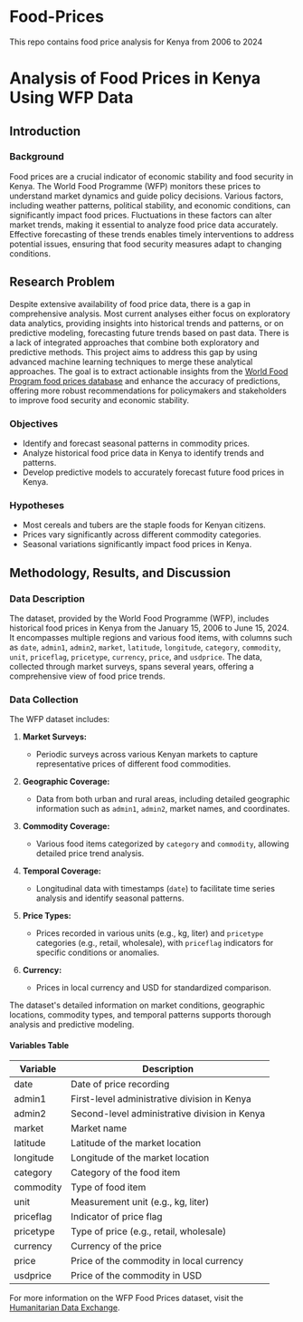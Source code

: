 # Food-Prices
This repo contains food price analysis for Kenya from 2006 to 2024

# Analysis of Food Prices in Kenya Using WFP Data

## Introduction

### Background

Food prices are a crucial indicator of economic stability and food security in Kenya. The World Food Programme (WFP) monitors these prices to understand market dynamics and guide policy decisions. Various factors, including weather patterns, political stability, and economic conditions, can significantly impact food prices. Fluctuations in these factors can alter market trends, making it essential to analyze food price data accurately. Effective forecasting of these trends enables timely interventions to address potential issues, ensuring that food security measures adapt to changing conditions.

## Research Problem

Despite extensive availability of food price data, there is a gap in comprehensive analysis. Most current analyses either focus on exploratory data analytics, providing insights into historical trends and patterns, or on predictive modeling, forecasting future trends based on past data. There is a lack of integrated approaches that combine both exploratory and predictive methods. This project aims to address this gap by using advanced machine learning techniques to merge these analytical approaches. The goal is to extract actionable insights from the [World Food Program food prices database](https://data.humdata.org/dataset/?dataseries_name=WFP+-+Food+Prices) and enhance the accuracy of predictions, offering more robust recommendations for policymakers and stakeholders to improve food security and economic stability.

### Objectives

- Identify and forecast seasonal patterns in commodity prices.
- Analyze historical food price data in Kenya to identify trends and patterns.
- Develop predictive models to accurately forecast future food prices in Kenya.

### Hypotheses

- Most cereals and tubers are the staple foods for Kenyan citizens.
- Prices vary significantly across different commodity categories.
- Seasonal variations significantly impact food prices in Kenya.

## Methodology, Results, and Discussion

### Data Description

The dataset, provided by the World Food Programme (WFP), includes historical food prices in Kenya from the January 15, 2006 to June 15, 2024. It encompasses multiple regions and various food items, with columns such as `date`, `admin1`, `admin2`, `market`, `latitude`, `longitude`, `category`, `commodity`, `unit`, `priceflag`, `pricetype`, `currency`, `price`, and `usdprice`. The data, collected through market surveys, spans several years, offering a comprehensive view of food price trends.

### Data Collection

The WFP dataset includes:

1. **Market Surveys:**
   - Periodic surveys across various Kenyan markets to capture representative prices of different food commodities.

2. **Geographic Coverage:**
   - Data from both urban and rural areas, including detailed geographic information such as `admin1`, `admin2`, market names, and coordinates.

3. **Commodity Coverage:**
   - Various food items categorized by `category` and `commodity`, allowing detailed price trend analysis.

4. **Temporal Coverage:**
   - Longitudinal data with timestamps (`date`) to facilitate time series analysis and identify seasonal patterns.

5. **Price Types:**
   - Prices recorded in various units (e.g., kg, liter) and `pricetype` categories (e.g., retail, wholesale), with `priceflag` indicators for specific conditions or anomalies.

6. **Currency:**
   - Prices in local currency and USD for standardized comparison.

The dataset's detailed information on market conditions, geographic locations, commodity types, and temporal patterns supports thorough analysis and predictive modeling.

#### Variables Table

| Variable   | Description                                    |
|------------|------------------------------------------------|
| date       | Date of price recording                        |
| admin1     | First-level administrative division in Kenya   |
| admin2     | Second-level administrative division in Kenya  |
| market     | Market name                                    |
| latitude   | Latitude of the market location                |
| longitude  | Longitude of the market location               |
| category   | Category of the food item                      |
| commodity  | Type of food item                              |
| unit       | Measurement unit (e.g., kg, liter)             |
| priceflag  | Indicator of price flag                        |
| pricetype  | Type of price (e.g., retail, wholesale)        |
| currency   | Currency of the price                          |
| price      | Price of the commodity in local currency       |
| usdprice   | Price of the commodity in USD                  |

For more information on the WFP Food Prices dataset, visit the [Humanitarian Data Exchange](https://data.humdata.org/dataset/wfp-food-prices-for-kenya).
